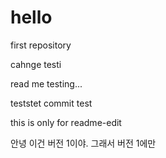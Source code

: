 # hello
first repository

cahnge testi

read me testing... 

teststet commit test


this is only for readme-edit


안녕 이건 버전 1이야. 그래서 버전 1에만 
